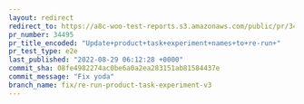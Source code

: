 ```yaml
---
layout: redirect
redirect_to: https://a8c-woo-test-reports.s3.amazonaws.com/public/pr/34495/e2e/index.html
pr_number: 34495
pr_title_encoded: "Update+product+task+experiment+names+to+re-run+"
pr_test_type: e2e
last_published: "2022-08-29 06:12:28 +0000"
commit_sha: 08fe4982274ac0be6a0a2ea283151ab81584437e
commit_message: "Fix yoda"
branch_name: fix/re-run-product-task-experiment-v3
---
```

